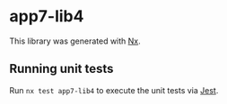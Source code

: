 # app7-lib4

This library was generated with [Nx](https://nx.dev).

## Running unit tests

Run `nx test app7-lib4` to execute the unit tests via [Jest](https://jestjs.io).
